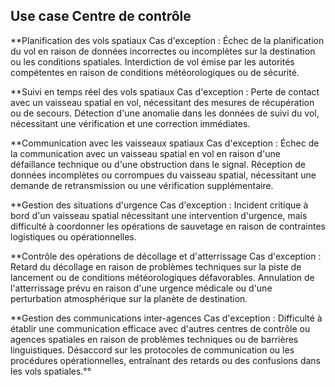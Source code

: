 ## Use case Centre de contrôle

**Planification des vols spatiaux
    Cas d'exception :
    Échec de la planification du vol en raison de données incorrectes ou incomplètes sur la destination ou les conditions spatiales.
    Interdiction de vol émise par les autorités compétentes en raison de conditions météorologiques ou de sécurité.

**Suivi en temps réel des vols spatiaux 
    Cas d'exception :
    Perte de contact avec un vaisseau spatial en vol, nécessitant des mesures de récupération ou de secours.
    Détection d'une anomalie dans les données de suivi du vol, nécessitant une vérification et une correction immédiates.

**Communication avec les vaisseaux spatiaux 
    Cas d'exception :
    Échec de la communication avec un vaisseau spatial en vol en raison d'une défaillance technique ou d'une obstruction dans le signal.
    Réception de données incomplètes ou corrompues du vaisseau spatial, nécessitant une demande de retransmission ou une vérification supplémentaire.

**Gestion des situations d'urgence 
    Cas d'exception :
    Incident critique à bord d'un vaisseau spatial nécessitant une intervention d'urgence, mais difficulté à coordonner les opérations de sauvetage en raison de  contraintes logistiques ou opérationnelles.

**Contrôle des opérations de décollage et d'atterrissage 
    Cas d'exception :
    Retard du décollage en raison de problèmes techniques sur la piste de lancement ou de conditions météorologiques défavorables.
    Annulation de l'atterrissage prévu en raison d'une urgence médicale ou d'une perturbation atmosphérique sur la planète de destination.

**Gestion des communications inter-agences 
    Cas d'exception :
    Difficulté à établir une communication efficace avec d'autres centres de contrôle ou agences spatiales en raison de problèmes techniques ou de barrières linguistiques. 
    Désaccord sur les protocoles de communication ou les procédures opérationnelles, entraînant des retards ou des confusions dans les vols spatiales.°°

